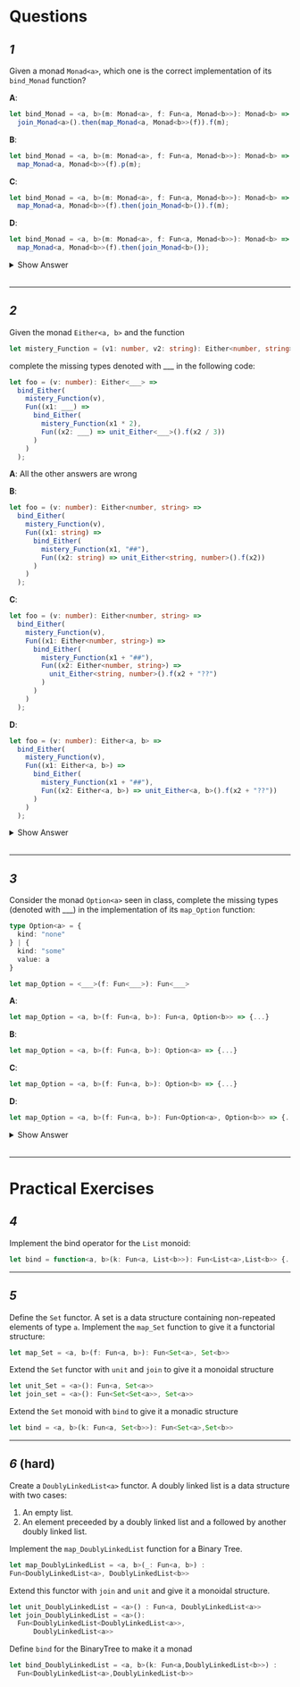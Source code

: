 # Questions

## _1_

Given a monad `Monad<a>`, which one is the correct implementation of its `bind_Monad` function?

**A**:

```ts
let bind_Monad = <a, b>(m: Monad<a>, f: Fun<a, Monad<b>>): Monad<b> =>
  join_Monad<a>().then(map_Monad<a, Monad<b>>(f)).f(m);
```

**B**:

```ts
let bind_Monad = <a, b>(m: Monad<a>, f: Fun<a, Monad<b>>): Monad<b> =>
  map_Monad<a, Monad<b>>(f).p(m);
```

**C**:

```ts
let bind_Monad = <a, b>(m: Monad<a>, f: Fun<a, Monad<b>>): Monad<b> =>
  map_Monad<a, Monad<b>>(f).then(join_Monad<b>()).f(m);
```

**D**:

```ts
let bind_Monad = <a, b>(m: Monad<a>, f: Fun<a, Monad<b>>): Monad<b> =>
  map_Monad<a, Monad<b>>(f).then(join_Monad<b>());
```

<details><summary>Show Answer</summary>
<p>

```
C
```

</p>
</details>
<br>
<hr>

## _2_

Given the monad `Either<a, b>` and the function

```ts
let mistery_Function = (v1: number, v2: string): Either<number, string> => {...}
```

complete the missing types denoted with \_\_\_ in the following code:

```ts
let foo = (v: number): Either<___> =>
  bind_Either(
    mistery_Function(v),
    Fun((x1: ___) =>
      bind_Either(
        mistery_Function(x1 * 2),
        Fun((x2: ___) => unit_Either<___>().f(x2 / 3))
      )
    )
  );
```

**A**: All the other answers are wrong

**B**:

```ts
let foo = (v: number): Either<number, string> =>
  bind_Either(
    mistery_Function(v),
    Fun((x1: string) =>
      bind_Either(
        mistery_Function(x1, "##"),
        Fun((x2: string) => unit_Either<string, number>().f(x2))
      )
    )
  );
```

**C**:

```ts
let foo = (v: number): Either<number, string> =>
  bind_Either(
    mistery_Function(v),
    Fun((x1: Either<number, string>) =>
      bind_Either(
        mistery_Function(x1 + "##"),
        Fun((x2: Either<number, string>) =>
          unit_Either<string, number>().f(x2 + "??")
        )
      )
    )
  );
```

**D**:

```ts
let foo = (v: number): Either<a, b> =>
  bind_Either(
    mistery_Function(v),
    Fun((x1: Either<a, b>) =>
      bind_Either(
        mistery_Function(x1 + "##"),
        Fun((x2: Either<a, b>) => unit_Either<a, b>().f(x2 + "??"))
      )
    )
  );
```

<details><summary>Show Answer</summary>
<p>

```
B
```

</p>
</details>
<br>
<hr>

## _3_

Consider the monad `Option<a>` seen in class, complete the missing types (denoted with \_\_\_) in the implementation of its `map_Option` function:

```ts
type Option<a> = {
  kind: "none"
} | {
  kind: "some"
  value: a
}

let map_Option = <___>(f: Fun<___>): Fun<___>
```

**A**:

```ts
let map_Option = <a, b>(f: Fun<a, b>): Fun<a, Option<b>> => {...}
```

**B**:

```ts
let map_Option = <a, b>(f: Fun<a, b>): Option<a> => {...}
```

**C**:

```ts
let map_Option = <a, b>(f: Fun<a, b>): Option<b> => {...}
```

**D**:

```ts
let map_Option = <a, b>(f: Fun<a, b>): Fun<Option<a>, Option<b>> => {...}
```

<details><summary>Show Answer</summary>
<p>

```
D
```

</p>
</details>
<br>
<hr>

# Practical Exercises

## _4_

Implement the bind operator for the `List` monoid:

```ts
let bind = function<a, b>(k: Fun<a, List<b>>): Fun<List<a>,List<b>> {...}
```

<hr>

## _5_

Define the `Set` functor. A set is a data structure containing non-repeated elements of type `a`. Implement the `map_Set` function to give it a functorial structure:

```ts
let map_Set = <a, b>(f: Fun<a, b>): Fun<Set<a>, Set<b>>
```

Extend the `Set` functor with `unit` and `join` to give it a monoidal structure

```ts
let unit_Set = <a>(): Fun<a, Set<a>>
let join_set = <a>(): Fun<Set<Set<a>>, Set<a>>
```

Extend the `Set` monoid with `bind` to give it a monadic structure

```ts
let bind = <a, b>(k: Fun<a, Set<b>>): Fun<Set<a>,Set<b>>
```

<hr>

## _6_ (hard)

Create a `DoublyLinkedList<a>` functor. A doubly linked list is a data structure with two cases:

1. An empty list.
2. An element preceeded by a doubly linked list and a followed by another doubly linked list.

Implement the `map_DoublyLinkedList` function for a Binary Tree.

```ts
let map_DoublyLinkedList = <a, b>(_: Fun<a, b>) :
Fun<DoublyLinkedList<a>, DoublyLinkedList<b>>
```

Extend this functor with `join` and `unit` and give it a monoidal structure.

```ts
let unit_DoublyLinkedList = <a>() : Fun<a, DoublyLinkedList<a>>
let join_DoublyLinkedList = <a>():
  Fun<DoublyLinkedList<DoublyLinkedList<a>>,
      DoublyLinkedList<a>>
```

Define `bind` for the BinaryTree to make it a monad

```ts
let bind_DoublyLinkedList = <a, b>(k: Fun<a,DoublyLinkedList<b>>) :
  Fun<DoublyLinkedList<a>,DoublyLinkedList<b>>
```
